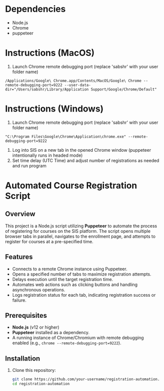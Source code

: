 # Dependencies 
- Node.js
- Chrome
- puppeteer
  
# Instructions (MacOS)
1) Launch Chrome remote debugging port (replace 'sabshr' with your user folder name)

```
/Applications/Google\ Chrome.app/Contents/MacOS/Google\ Chrome --remote-debugging-port=9222 --user-data-dir="/Users/sabshr/Library/Application Support/Google/Chrome/Default"
```

# Instructions (Windows)
1) Launch Chrome remote debugging port (replace 'sabshr' with your user folder name)

```
"C:\Program Files\Google\Chrome\Application\chrome.exe" --remote-debugging-port=9222
```

1) Log into SIS on a new tab in the opened Chrome window (puppeteer intentionally runs in headed mode)
2) Set time delay (UTC Time) and adjust number of registrations as needed and run program


# Automated Course Registration Script

## Overview

This project is a Node.js script utilizing **Puppeteer** to automate the process of registering for courses on the SIS platform. The script opens multiple browser tabs in parallel, navigates to the enrollment page, and attempts to register for courses at a pre-specified time.

## Features

- Connects to a remote Chrome instance using Puppeteer.
- Opens a specified number of tabs to maximize registration attempts.
- Delays execution until the target registration time.
- Automates web actions such as clicking buttons and handling asynchronous operations.
- Logs registration status for each tab, indicating registration success or failure.

## Prerequisites

- **Node.js** (v12 or higher)
- **Puppeteer** installed as a dependency.
- A running instance of Chrome/Chromium with remote debugging enabled (e.g., `chrome --remote-debugging-port=9222`).

## Installation

1. Clone this repository:
   ```bash
   git clone https://github.com/your-username/registration-automation.git
   cd registration-automation
   
